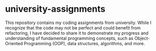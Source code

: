 # university-assignments
This repository contains my coding assignments from university. While I recognize that the code may not be perfect and could benefit from refactoring, I have decided to share it to demonstrate my progress and understanding of fundamental programming concepts, such as Object-Oriented Programming (OOP), data structures, algorithms, and more.
